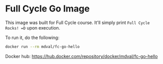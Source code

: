 # Full Cycle Go Image

This image was built for Full Cycle course. It'll simply print `Full Cycle Rocks! =D` upon execution.

To run it, do the following:

```sh
docker run --rm mdval/fc-go-hello
```

Docker hub: https://hub.docker.com/repository/docker/mdval/fc-go-hello
